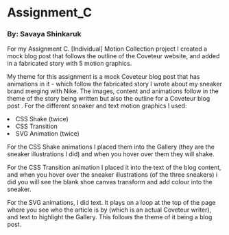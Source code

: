 # Assignment_C

### By: Savaya Shinkaruk 

For my Assignment C. [Individual] Motion Collection project I created a mock blog post that follows the outline of the Coveteur website, and added in a fabricated story with 5 motion graphics. 

My theme for this assignment is a mock Coveteur blog post that has animations in it - which follow the fabricated story I wrote about my sneaker brand merging with Nike. The images, content and animations  follow in the theme of the story being written but also the outline for a Coveteur blog post . For the different sneaker and text motion graphics I used: 

<li> CSS Shake (twice)</li>
<li>CSS Transition</li>
<li>SVG Animation (twice)</li>

For the CSS Shake animations I placed them into the Gallery (they are the sneaker illustrations I did) and when you hover over them they will shake. 

For the CSS Transition animation I placed it into the text of the blog content, and when you hover over the sneaker illustrations (of the three sneakers) i did you will see the blank shoe canvas transform and add colour into the sneaker. 

For the SVG animations, I did text. It plays on a loop at the top of the page where you see who the article is by (which is an actual Coveteur writer), and text to highlight the Gallery. This follows the theme of it being a blog post. 
